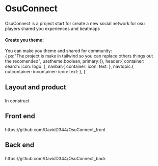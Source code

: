 <h1 align="left">OsuConnect</h1>

###

<p align="left">OsuConnect is a project start for create a new social network for osu players shared you experiences and beatmaps</p>

<h4 align="left">Create  you theme:</h4>
<p align="left">You can make you theme and shared for community: <br/>{
ps:"The project is make in tailwind so you can replace others things out the recomended",
usetheme:boolean,
primary:{},
header:{
container:
search:
icon:
logo:
},
navbar:{
container:
icon:
text:
},
navtopic:{
outcontainer:
incontainer:
icon:
text:
},
}
</p>

###

<h2 align="left">Layout and product</h2>

###

<p align="left">In construct</p>

###

<h2 align="left">Front end</h2>

###

<p align="left">https://github.com/DavidD344/OsuConnect_front</p>

###

<h2 align="left">Back end</h2>

###

<p align="left">https://github.com/DavidD344/OsuConnect_back</p>

###
